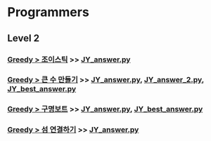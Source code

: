 # Programmers

## Level 2

### [Greedy > 조이스틱](https://programmers.co.kr/learn/courses/30/lessons/42860) >> [JY_answer.py](JY_Joystick.py)

### [Greedy > 큰 수 만들기](https://programmers.co.kr/learn/courses/30/lessons/42883) >> [JY_answer.py](JY_make_big_num_1.py), [JY_answer_2.py](JY_make_big_num_2.py), [JY_best_answer.py](JY_make_big_num_3.py)

### [Greedy > 구명보트](https://programmers.co.kr/learn/courses/30/lessons/42885) >> [JY_answer.py](JY_lifeboat.py), [JY_best_answer.py](JY_lifeboat_1.py)

### [Greedy > 섬 연결하기](https://programmers.co.kr/learn/courses/30/lessons/42861) >> [JY_answer.py](JY_connect_island.py)




